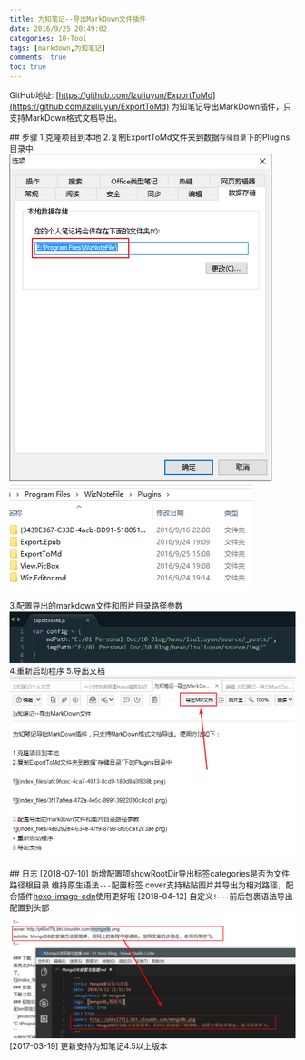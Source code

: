 ```yaml
---
title: 为知笔记--导出MarkDown文件插件
date: 2016/9/25 20:49:02
categories: 10-Tool
tags: [markdown,为知笔记]
comments: true
toc: true
---
```

GitHub地址: [https://github.com/lzuliuyun/ExportToMd](https://github.com/lzuliuyun/ExportToMd)
为知笔记导出MarkDown插件，只支持MarkDown格式文档导出。

## 步骤
1.克隆项目到本地
2.复制ExportToMd文件夹到数据`存储目录`下的Plugins目录中
![](/images/afc9fcec-4ca7-4913-8cd9-180d8a3f838b.png)
![](/images/3f17a9ea-472a-4e5c-899f-3922030c8cd1.png)

3.配置导出的markdown文件和图片目录路径参数
![](/images/4e8292e4-634e-47f9-8799-6f65ca12c3ae.png)
4.重新启动程序
5.导出文档
![](/images/936218e6-be30-4371-82f9-5d614e07785d.png)

## 日志
[2018-07-10]
新增配置项showRootDir导出标签categories是否为文件路径根目录
维持原生语法`---`配置标签
cover支持粘贴图片并导出为相对路径，配合插件[hexo-image-cdn](https://github.com/lzuliuyun/hexo-image-cdn)使用更好哦
[2018-04-12]
自定义`!---`前后包裹语法导出配置到头部
![](/images/3a0f2c85-fda0-449b-80cb-8773cc5baf65.png)
[2017-03-19]
更新支持为知笔记4.5以上版本